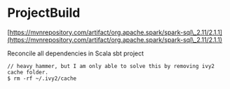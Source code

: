 # ProjectBuild

[https://mvnrepository.com/artifact/org.apache.spark/spark-sql\_2.11/2.1.1](https://mvnrepository.com/artifact/org.apache.spark/spark-sql\_2.11/2.1.1)

Reconcile all dependencies in Scala sbt project

```
// heavy hammer, but I am only able to solve this by removing ivy2 cache folder.
$ rm -rf ~/.ivy2/cache
```
